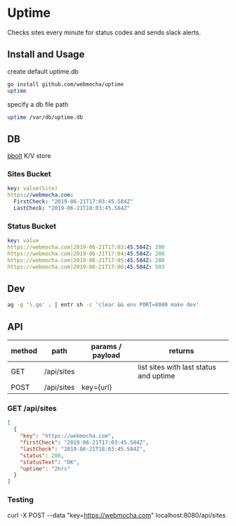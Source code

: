 # Uptime

Checks sites every minute for status codes and sends slack alerts.

## Install and Usage

create default uptime.db

```sh
go install github.com/webmocha/uptime
uptime
```

specify a db file path

```sh
uptime /var/db/uptime.db
```


## DB

[bbolt](https://github.com/etcd-io/bbolt) K/V store

### Sites Bucket

```yaml
key: value(Site)
https://webmocha.com:
  FirstCheck: "2019-06-21T17:03:45.584Z"
  LastCheck: "2019-06-21T18:03:45.584Z"
```

### Status Bucket

```yaml
key: value
https://webmocha.com|2019-06-21T17:03:45.584Z: 200
https://webmocha.com|2019-06-21T17:04:45.584Z: 200
https://webmocha.com|2019-06-21T17:05:45.584Z: 200
https://webmocha.com|2019-06-21T17:06:45.584Z: 503
```

## Dev

```sh
ag -g '\.go' . | entr sh -c 'clear && env PORT=8080 make dev'
```

## API

| method | path       | params / payload | returns                                |
|--------|------------|------------------|----------------------------------------|
| GET    | /api/sites |                  | list sites with last status and uptime |
| POST   | /api/sites | key={url}        |                                        |

### GET /api/sites

```json
[
  {
    "key": "https://webmocha.com",
    "firstCheck": "2019-06-21T17:03:45.584Z",
    "lastCheck": "2019-06-21T18:03:45.584Z",
    "status": 200,
    "statusText": "OK",
    "uptime": "2hrs"
  }
]
```

### Testing

curl -X POST --data "key=https://webmocha.com" localhost:8080/api/sites

